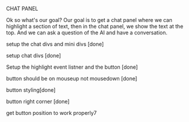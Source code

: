 CHAT PANEL

Ok so what's our goal? Our goal is to get a chat panel where we can highlight a section of text, then in the chat panel, we show the text at the top. And we can ask a question of the AI and have a conversation.

setup the chat divs and mini divs [done]

setup chat divs [done]

Setup the highlight event listner and the button [done]

button should be on mouseup not mousedown [done]

button styling[done]

button right corner [done]

get button position to work properly7
